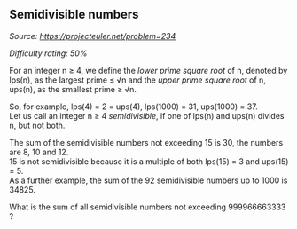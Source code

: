 Semidivisible numbers
---------------------

*Source: https://projecteuler.net/problem=234*


*Difficulty rating: 50%*

For an integer n ≥ 4, we define the *lower prime square root* of n,
denoted by lps(n), as the largest prime ≤ √n and the *upper prime square
root* of n, ups(n), as the smallest prime ≥ √n.

So, for example, lps(4) = 2 = ups(4), lps(1000) = 31, ups(1000) = 37.\
 Let us call an integer n ≥ 4 *semidivisible*, if one of lps(n) and
ups(n) divides n, but not both.

The sum of the semidivisible numbers not exceeding 15 is 30, the numbers
are 8, 10 and 12.\
 15 is not semidivisible because it is a multiple of both lps(15) = 3
and ups(15) = 5.\
 As a further example, the sum of the 92 semidivisible numbers up to
1000 is 34825.

What is the sum of all semidivisible numbers not exceeding 999966663333
?
